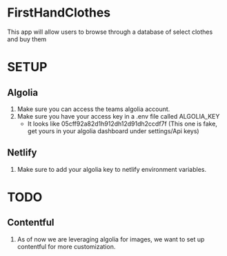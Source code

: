 # FirstHandClothes
 This app will allow users to browse through a database of select clothes and buy them

# SETUP
## Algolia
1. Make sure you can access the teams algolia account.
2. Make sure you have your access key in a .env file called ALGOLIA_KEY
    * It looks like 05cff92a82d1h912dh12d91dh2ccdf7f (This one is fake, get yours in your algolia dashboard under settings/Api keys)

## Netlify
1. Make sure to add your algolia key to netlify environment variables.



# TODO 
## Contentful
1. As of now we are leveraging algolia for images, we want to set up contentful for more customization.
